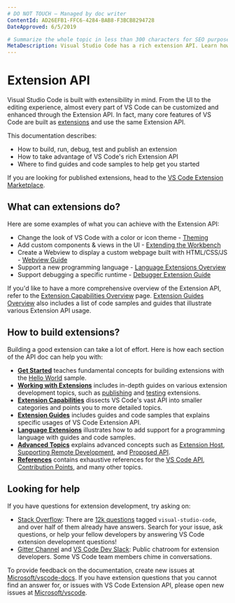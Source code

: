```yaml
---
# DO NOT TOUCH — Managed by doc writer
ContentId: AD26EFB1-FFC6-4284-BAB8-F3BCB8294728
DateApproved: 6/5/2019

# Summarize the whole topic in less than 300 characters for SEO purpose
MetaDescription: Visual Studio Code has a rich extension API. Learn how to create your own extensions for VS Code.
---
```


# Extension API

Visual Studio Code is built with extensibility in mind. From the UI to the editing experience, almost every part of VS Code can be customized and enhanced through the Extension API. In fact, many core features of VS Code are built as [extensions](https://github.com/Microsoft/vscode/tree/master/extensions) and use the same Extension API.

This documentation describes:

- How to build, run, debug, test and publish an extension
- How to take advantage of VS Code's rich Extension API
- Where to find guides and code samples to help get you started

If you are looking for published extensions, head to the [VS Code Extension Marketplace](https://marketplace.visualstudio.com/vscode).

## What can extensions do?

Here are some examples of what you can achieve with the Extension API:

- Change the look of VS Code with a color or icon theme - [Theming](/api/extension-capabilities/theming)
- Add custom components & views in the UI - [Extending the Workbench](/api/extension-capabilities/extending-workbench)
- Create a Webview to display a custom webpage built with HTML/CSS/JS - [Webview Guide](/api/extension-guides/webview)
- Support a new programming language - [Language Extensions Overview](/api/language-extensions/overview)
- Support debugging a specific runtime - [Debugger Extension Guide](/api/extension-guides/debugger-extension)

If you'd like to have a more comprehensive overview of the Extension API, refer to the [Extension Capabilities Overview](/api/extension-capabilities/overview) page. [Extension Guides Overview](/api/extension-guides/overview) also includes a list of code samples and guides that illustrate various Extension API usage.

## How to build extensions?

Building a good extension can take a lot of effort. Here is how each section of the API doc can help you with:

- [**Get Started**](https://code.visualstudio.com/api#get-started-articles) teaches fundamental concepts for building extensions with the [Hello World](https://github.com/Microsoft/vscode-extension-samples/tree/master/helloworld-sample) sample.
- [**Working with Extensions**](https://code.visualstudio.com/api#working-with-extensions-articles) includes in-depth guides on various extension development topics, such as [publishing](/api/working-with-extensions/publishing-extension) and [testing](/api/working-with-extensions/testing-extension) extensions.
- [**Extension Capabilities**](https://code.visualstudio.com/api#extension-capabilities-articles) dissects VS Code's vast API into smaller categories and points you to more detailed topics.
- [**Extension Guides**](https://code.visualstudio.com/api#extension-guides-articles) includes guides and code samples that explains specific usages of VS Code Extension API.
- [**Language Extensions**](https://code.visualstudio.com/api#language-extensions-articles) illustrates how to add support for a programming language with guides and code samples.
- [**Advanced Topics**](https://code.visualstudio.com/api#advanced-topics-articles) explains advanced concepts such as [Extension Host](/api/advanced-topics/extension-host), [Supporting Remote Development](/api/advanced-topics/remote-extensions), and [Proposed API](/api/advanced-topics/using-proposed-api).
- [**References**](https://code.visualstudio.com/api#references-articles) contains exhaustive references for the [VS Code API](/api/references/vscode-api), [Contribution Points](/api/references/contribution-points), and many other topics.

## Looking for help

If you have questions for extension development, try asking on:

- [Stack Overflow](https://stackoverflow.com/questions/tagged/visual-studio-code): There are [12k questions](https://stackoverflow.com/questions/tagged/visual-studio-code) tagged `visual-studio-code`, and over half of them already have answers. Search for your issue, ask questions, or help your fellow developers by answering VS Code extension development questions!
- [Gitter Channel](https://gitter.im/Microsoft/vscode) and [VS Code Dev Slack](https://aka.ms/vscode-dev-community): Public chatroom for extension developers. Some VS Code team members chime in conversations.

To provide feedback on the documentation, create new issues at [Microsoft/vscode-docs](https://github.com/Microsoft/vscode-docs/issues).
If you have extension questions that you cannot find an answer for, or issues with VS Code Extension API, please open new issues at [Microsoft/vscode](https://github.com/Microsoft/vscode/issues).
